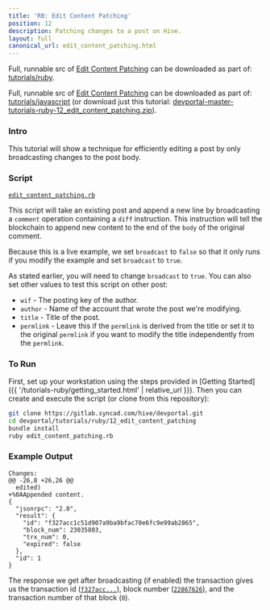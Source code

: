 ```yaml
---
title: 'RB: Edit Content Patching'
position: 12
description: Patching changes to a post on Hive.
layout: full
canonical_url: edit_content_patching.html
---
```

<span class="fa-pull-left top-of-tutorial-repo-link"><span class="first-word">Full</span>, runnable src of [Edit Content Patching](https://gitlab.syncad.com/hive/devportal/-/tree/master/tutorials/ruby/tutorials/12_edit_content_patching) can be downloaded as part of: [tutorials/ruby](https://gitlab.syncad.com/hive/devportal/-/tree/master/tutorials/ruby).</span>

Full, runnable src of [Edit Content Patching](https://gitlab.syncad.com/hive/devportal/-/tree/master/tutorials/ruby/12_edit_content_patching) can be downloaded as part of: [tutorials/javascript](https://gitlab.syncad.com/hive/devportal/-/tree/master/tutorials/ruby) (or download just this tutorial: [devportal-master-tutorials-ruby-12_edit_content_patching.zip](https://gitlab.syncad.com/hive/devportal/-/archive/master/devportal-master.zip?path=tutorials/ruby/12_edit_content_patching)).

### Intro

This tutorial will show a technique for efficiently editing a post by only broadcasting changes to the post body.

### Script

[`edit_content_patching.rb`](https://gitlab.syncad.com/hive/devportal/-/blob/master/tutorials/ruby/12_edit_content_patching/edit_content_patching.rb)

This script will take an existing post and append a new line by broadcasting a `comment` operation containing a `diff` instruction.  This instruction will tell the blockchain to append new content to the end of the `body` of the original comment.

Because this is a live example, we set `broadcast` to `false` so that it only runs if you modify the example and set `broadcast` to `true`.

As stated earlier, you will need to change `broadcast` to `true`.  You can also set other values to test this script on other post:

* `wif` - The posting key of the author.
* `author` - Name of the account that wrote the post we're modifying.
* `title` - Title of the post.
* `permlink` - Leave this if the `permlink` is derived from the title or set it to the original `permlink` if you want to modify the title independently from the `permlink`.

### To Run

First, set up your workstation using the steps provided in [Getting Started]({{ '/tutorials-ruby/getting_started.html' | relative_url }}).  Then you can create and execute the script (or clone from this repository):

```bash
git clone https://gitlab.syncad.com/hive/devportal.git
cd devportal/tutorials/ruby/12_edit_content_patching
bundle install
ruby edit_content_patching.rb
```

### Example Output

```
Changes:
@@ -26,8 +26,26 @@
  edited)
+%0AAppended content.
{
  "jsonrpc": "2.0",
  "result": {
    "id": "f327acc1c51d907a9ba9bfac70e6fc9e99ab2865",
    "block_num": 23035803,
    "trx_num": 0,
    "expired": false
  },
  "id": 1
}
```

The response we get after broadcasting (if enabled) the transaction gives us the transaction id ([`f327acc...`](https://hiveblocks.com/tx/f327acc1c51d907a9ba9bfac70e6fc9e99ab2865)), block number ([`22867626`](https://hiveblocks.com/b/23035803)), and the transaction number of that block (`0`).
